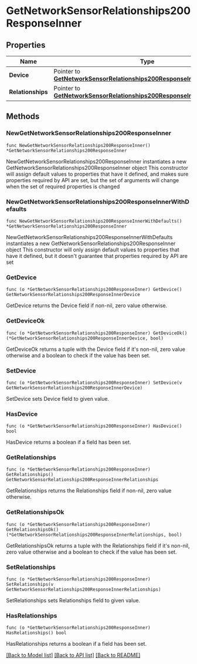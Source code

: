 # GetNetworkSensorRelationships200ResponseInner

## Properties

Name | Type | Description | Notes
------------ | ------------- | ------------- | -------------
**Device** | Pointer to [**GetNetworkSensorRelationships200ResponseInnerDevice**](GetNetworkSensorRelationships200ResponseInnerDevice.md) |  | [optional] 
**Relationships** | Pointer to [**GetNetworkSensorRelationships200ResponseInnerRelationships**](GetNetworkSensorRelationships200ResponseInnerRelationships.md) |  | [optional] 

## Methods

### NewGetNetworkSensorRelationships200ResponseInner

`func NewGetNetworkSensorRelationships200ResponseInner() *GetNetworkSensorRelationships200ResponseInner`

NewGetNetworkSensorRelationships200ResponseInner instantiates a new GetNetworkSensorRelationships200ResponseInner object
This constructor will assign default values to properties that have it defined,
and makes sure properties required by API are set, but the set of arguments
will change when the set of required properties is changed

### NewGetNetworkSensorRelationships200ResponseInnerWithDefaults

`func NewGetNetworkSensorRelationships200ResponseInnerWithDefaults() *GetNetworkSensorRelationships200ResponseInner`

NewGetNetworkSensorRelationships200ResponseInnerWithDefaults instantiates a new GetNetworkSensorRelationships200ResponseInner object
This constructor will only assign default values to properties that have it defined,
but it doesn't guarantee that properties required by API are set

### GetDevice

`func (o *GetNetworkSensorRelationships200ResponseInner) GetDevice() GetNetworkSensorRelationships200ResponseInnerDevice`

GetDevice returns the Device field if non-nil, zero value otherwise.

### GetDeviceOk

`func (o *GetNetworkSensorRelationships200ResponseInner) GetDeviceOk() (*GetNetworkSensorRelationships200ResponseInnerDevice, bool)`

GetDeviceOk returns a tuple with the Device field if it's non-nil, zero value otherwise
and a boolean to check if the value has been set.

### SetDevice

`func (o *GetNetworkSensorRelationships200ResponseInner) SetDevice(v GetNetworkSensorRelationships200ResponseInnerDevice)`

SetDevice sets Device field to given value.

### HasDevice

`func (o *GetNetworkSensorRelationships200ResponseInner) HasDevice() bool`

HasDevice returns a boolean if a field has been set.

### GetRelationships

`func (o *GetNetworkSensorRelationships200ResponseInner) GetRelationships() GetNetworkSensorRelationships200ResponseInnerRelationships`

GetRelationships returns the Relationships field if non-nil, zero value otherwise.

### GetRelationshipsOk

`func (o *GetNetworkSensorRelationships200ResponseInner) GetRelationshipsOk() (*GetNetworkSensorRelationships200ResponseInnerRelationships, bool)`

GetRelationshipsOk returns a tuple with the Relationships field if it's non-nil, zero value otherwise
and a boolean to check if the value has been set.

### SetRelationships

`func (o *GetNetworkSensorRelationships200ResponseInner) SetRelationships(v GetNetworkSensorRelationships200ResponseInnerRelationships)`

SetRelationships sets Relationships field to given value.

### HasRelationships

`func (o *GetNetworkSensorRelationships200ResponseInner) HasRelationships() bool`

HasRelationships returns a boolean if a field has been set.


[[Back to Model list]](../README.md#documentation-for-models) [[Back to API list]](../README.md#documentation-for-api-endpoints) [[Back to README]](../README.md)


